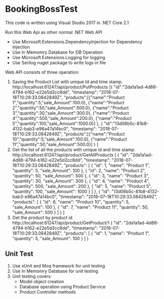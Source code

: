 # BookingBossTest

This code is written using Visual Studio 2017 in .NET Core 2.1

Run this Web Api as other normal .NET Web API


* Use Microsoft.Extensions.DependencyInjection for Dependency Injection
* Use In Memomry Database for DB Operation
* Use Microsoft.Extensions.Logging for logging 
* Use Serilog nuget package to write logs in file 

Web API consists of three operation:
  1. Saving the Product List with unique Id and time stamp.
        http://localhost:61247/api/product/PutProducts
          [{
              "id":"2da1a1ad-4d88-4794-b162-e22e5d2cc8dd",
              "timestamp": "2018-07-18T10:29:33.0842849Z",
              "products":[{"name":"Product 1","quantity":5,"sale_Amount":100.0},
                    {"name":"Product 2","quantity":50,"sale_Amount":500.0},
                    {"name":"Product 3","quantity":30,"sale_Amount":300.0},
                    {"name":"Product 4","quantity":500,"sale_Amount":200.0},
                    {"name":"Product 5","quantity":100,"sale_Amount":1000.0}]
            },
            {
              "id":"13d06b5c-81b8-4132-bab3-e96a47a14bc0",
              "timestamp": "2018-07-18T10:29:33.0842849Z",
              "products":[{"name":"Product 10","quantity":5,"sale_Amount":100.0},
                    {"name":"Product 11","quantity":50,"sale_Amount":500.0}]
            }
            ]
  2. Get the list of all the products with unique id and time stamp.
        http://localhost:61247/api/product/GetAllProducts
          [
            {
                "id": "2da1a1ad-4d88-4794-b162-e22e5d2cc8dd",
                "timestamp": "2018-07-18T10:29:33.0842849Z",
                "products": [
                    {
                        "id": 1,
                        "name": "Product 1",
                        "quantity": 5,
                        "sale_Amount": 100
                    },
                    {
                        "id": 2,
                        "name": "Product 2",
                        "quantity": 50,
                        "sale_Amount": 500
                    },
                    {
                        "id": 3,
                        "name": "Product 3",
                        "quantity": 30,
                        "sale_Amount": 300
                    },
                    {
                        "id": 4,
                        "name": "Product 4",
                        "quantity": 500,
                        "sale_Amount": 200
                    },
                    {
                        "id": 5,
                        "name": "Product 5",
                        "quantity": 100,
                        "sale_Amount": 1000
                    }
                ]
            },
            {
                "id": "13d06b5c-81b8-4132-bab3-e96a47a14bc0",
                "timestamp": "2018-07-18T10:29:33.0842849Z",
                "products": [
                    {
                        "id": 6,
                        "name": "Product 10",
                        "quantity": 5,
                        "sale_Amount": 100
                    },
                    {
                        "id": 7,
                        "name": "Product 11",
                        "quantity": 50,
                        "sale_Amount": 500
                    }
                ]
            }
        ]
  3. Get the product by product id.
      http://localhost:61247/api/product/GetProduct/1
          {
                "id": "2da1a1ad-4d88-4794-b162-e22e5d2cc8dd",
                "timestamp": "2018-07-18T10:29:33.0842849Z",
                "products": [
                    {
                        "id": 1,
                        "name": "Product 1",
                        "quantity": 5,
                        "sale_Amount": 100
                    }
                   ]
                 }
  
Unit Test
---------
1. Use xUnit and Moq framework for unit testing
2. Use In Memomry Database for unit testing
3. Unit testing covers:
    - Model object creation
    - Database operation using Product Service
    - Product Controller methods
